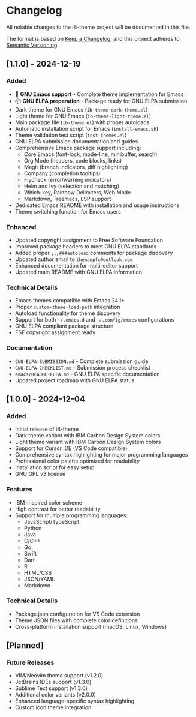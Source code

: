 # Changelog

All notable changes to the iB-theme project will be documented in this file.

The format is based on [Keep a Changelog](https://keepachangelog.com/en/1.0.0/),
and this project adheres to [Semantic Versioning](https://semver.org/spec/v2.0.0.html).

## [1.1.0] - 2024-12-19

### Added
- 🎉 **GNU Emacs support** - Complete theme implementation for Emacs
- 📦 **GNU ELPA preparation** - Package ready for GNU ELPA submission
- Dark theme for GNU Emacs (`ib-theme-dark-theme.el`)
- Light theme for GNU Emacs (`ib-theme-light-theme.el`)
- Main package file (`ib-theme.el`) with proper autoloads
- Automatic installation script for Emacs (`install-emacs.sh`)
- Theme validation test script (`test-themes.el`)
- GNU ELPA submission documentation and guides
- Comprehensive Emacs package support including:
  - Core Emacs (font-lock, mode-line, minibuffer, search)
  - Org Mode (headers, code blocks, links)
  - Magit (branch indicators, diff highlighting)
  - Company (completion tooltips)
  - Flycheck (error/warning indicators)
  - Helm and Ivy (selection and matching)
  - Which-key, Rainbow Delimiters, Web Mode
  - Markdown, Treemacs, LSP support
- Dedicated Emacs README with installation and usage instructions
- Theme switching function for Emacs users

### Enhanced
- Updated copyright assignment to Free Software Foundation
- Improved package headers to meet GNU ELPA standards
- Added proper `;;;###autoload` comments for package discovery
- Updated author email to `themanpfc@outlook.com`
- Enhanced documentation for multi-editor support
- Updated main README with GNU ELPA information

### Technical Details
- Emacs themes compatible with Emacs 24.1+
- Proper `custom-theme-load-path` integration
- Autoload functionality for theme discovery
- Support for both `~/.emacs.d` and `~/.config/emacs` configurations
- GNU ELPA compliant package structure
- FSF copyright assignment ready

### Documentation
- `GNU-ELPA-SUBMISSION.md` - Complete submission guide
- `GNU-ELPA-CHECKLIST.md` - Submission process checklist
- `emacs/README-ELPA.md` - GNU ELPA specific documentation
- Updated project roadmap with GNU ELPA status

## [1.0.0] - 2024-12-04

### Added
- Initial release of iB-theme
- Dark theme variant with IBM Carbon Design System colors
- Light theme variant with IBM Carbon Design System colors
- Support for Cursor IDE (VS Code compatible)
- Comprehensive syntax highlighting for major programming languages
- Professional color palette optimized for readability
- Installation script for easy setup
- GNU GPL v3 license

### Features
- IBM-inspired color scheme
- High contrast for better readability
- Support for multiple programming languages:
  - JavaScript/TypeScript
  - Python
  - Java
  - C/C++
  - Go
  - Swift
  - Dart
  - R
  - HTML/CSS
  - JSON/YAML
  - Markdown

### Technical Details
- Package.json configuration for VS Code extension
- Theme JSON files with complete color definitions
- Cross-platform installation support (macOS, Linux, Windows)

## [Planned]

### Future Releases
- VIM/Neovim theme support (v1.2.0)
- JetBrains IDEs support (v1.3.0)
- Sublime Text support (v1.3.0)
- Additional color variants (v2.0.0)
- Enhanced language-specific syntax highlighting
- Custom icon theme integration 